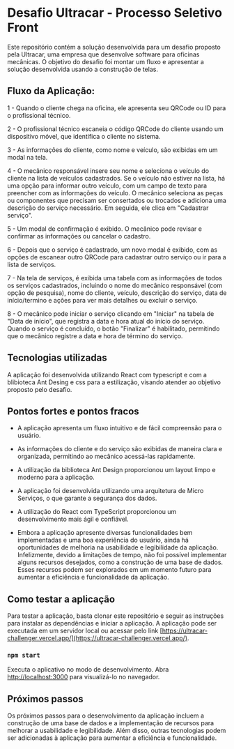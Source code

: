 # Desafio Ultracar - Processo Seletivo Front

Este repositório contém a solução desenvolvida para um desafio proposto pela Ultracar, uma empresa que desenvolve software para oficinas mecânicas. O objetivo do desafio foi montar um fluxo e apresentar a solução desenvolvida usando a construção de telas.

## Fluxo da Aplicação:

1 - Quando o cliente chega na oficina, ele apresenta seu QRCode ou ID para o profissional técnico.

2 - O profissional técnico escaneia o código QRCode do cliente usando um dispositivo móvel, que identifica o cliente no sistema.

3 - As informações do cliente, como nome e veículo, são exibidas em um modal na tela.

4 - O mecânico responsável insere seu nome e seleciona o veículo do cliente na lista de veículos cadastrados. Se o veículo não estiver na lista, há uma opção para informar outro veículo, com um campo de texto para preencher com as informações do veículo. O mecânico seleciona as peças ou componentes que precisam ser consertados ou trocados e adiciona uma descrição do serviço necessário. Em seguida, ele clica em "Cadastrar serviço".

5 - Um modal de confirmação é exibido. O mecânico pode revisar e confirmar as informações ou cancelar o cadastro.

6 - Depois que o serviço é cadastrado, um novo modal é exibido, com as opções de escanear outro QRCode para cadastrar outro serviço ou ir para a lista de serviços.

7 - Na tela de serviços, é exibida uma tabela com as informações de todos os serviços cadastrados, incluindo o nome do mecânico responsável (com opção de pesquisa), nome do cliente, veículo, descrição do serviço, data de início/termino e ações para ver mais detalhes ou excluir o serviço.

8 - O mecânico pode iniciar o serviço clicando em "Iniciar" na tabela de "Data de início", que registra a data e hora atual do início do serviço. Quando o serviço é concluído, o botão "Finalizar" é habilitado, permitindo que o mecânico registre a data e hora de término do serviço.

## Tecnologias utilizadas

A aplicação foi desenvolvida utilizando React com typescript e com a blibioteca Ant Desing e css para a estilização, visando atender ao objetivo proposto pelo desafio.

## Pontos fortes e pontos fracos

- A aplicação apresenta um fluxo intuitivo e de fácil compreensão para o usuário.
- As informações do cliente e do serviço são exibidas de maneira clara e organizada, permitindo ao mecânico acessá-las rapidamente.
- A utilização da biblioteca Ant Design proporcionou um layout limpo e moderno para a aplicação.
- A aplicação foi desenvolvida utilizando uma arquitetura de Micro Serviços, o que garante a segurança dos dados.
- A utilização do React com TypeScript proporcionou um desenvolvimento mais ágil e confiável.

- Embora a aplicação apresente diversas funcionalidades bem implementadas e uma boa experiência do usuário, ainda há oportunidades de melhoria na usabilidade e legibilidade da aplicação. Infelizmente, devido a limitações de tempo, não foi possível implementar alguns recursos desejados, como a construção de uma base de dados. Esses recursos podem ser explorados em um momento futuro para aumentar a eficiência e funcionalidade da aplicação.

## Como testar a aplicação

Para testar a aplicação, basta clonar este repositório e seguir as instruções para instalar as dependências e iniciar a aplicação. A aplicação pode ser executada em um servidor local ou acessar pelo link [https://ultracar-challenger.vercel.app/](https://ultracar-challenger.vercel.app/).

### `npm start`

Executa o aplicativo no modo de desenvolvimento.
Abra [http://localhost:3000](http://localhost:3000) para visualizá-lo no navegador.

## Próximos passos

Os próximos passos para o desenvolvimento da aplicação incluem a construção de uma base de dados e a implementação de recursos para melhorar a usabilidade e legibilidade. Além disso, outras tecnologias podem ser adicionadas à aplicação para aumentar a eficiência e funcionalidade.
